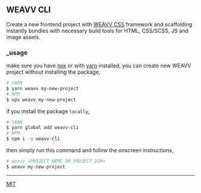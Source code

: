 ## WEAVV CLI

Create a new frontend project with [WEAVV CSS](https://github.com/weavv/weavv-css) framework and scaffolding instantly bundles with necessary build tools for HTML, CSS/SCSS, JS and image assets.

### _usage

make sure you have [npx](https://www.npmjs.com/package/npx) or with [yarn](https://yarnpkg.com/en/) installed, you can create new WEAVV project without installing the package,

```bash
# YARN
$ yarn weavv my-new-project
# NPM
$ npx weavv my-new-project
```

if you install the package `locally`,

```bash
# YARN
$ yarn global add weavv-cli
# NPM
$ npm i -g weavv-cli
```

then simply run this command and follow the onscreen instructions,

```bash
# weavv <PROJECT_NAME_OR_PROJECT_DIR>
$ weavv my-new-project
```

---

[MIT](https://github.com/weavv/weavv-cli/blob/master/LICENSE)
